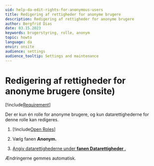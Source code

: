 ```yaml
---
uid: help-da-edit-rights-for-anonymous-users
title: Redigering af rettigheder for anonyme brugere
description: Redigering af rettigheder for anonyme brugere
author: Bergfrid Dias
date: 03.15.2023
keywords: brugerstyring, rolle, anonym
topic: howto
language: da
envir: onsite
audience: settings
audience_tooltip: Settings and maintenance
---
```


# Redigering af rettigheder for anonyme brugere (onsite)

[!include[Requirement](../includes/note-anon-req.md)]

Der er kun én rolle for anonyme brugere, og kun datarettighederne for denne rolle kan redigeres.

1. [!include[Open Roles](includes/open-roles.md)]

2. Vælg fanen **Anonym.**

3. [Angiv datarettighederne under **fanen Datarettigheder** .][2]

Ændringerne gemmes automatisk.

<!-- Referenced links -->
[2]: set-data-rights-for-role.md

<!-- Referenced images -->
